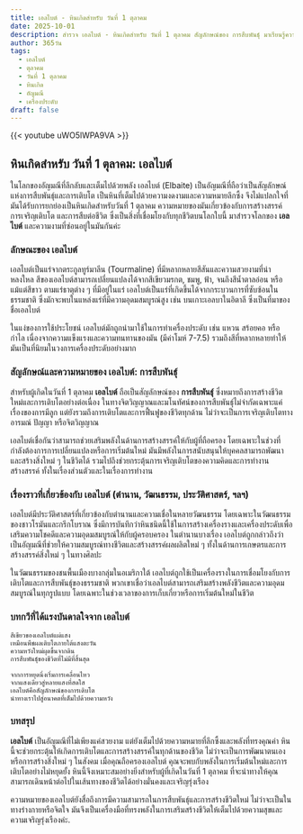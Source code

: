 ```yaml
---
title: เอลไบต์ - หินเกิดสำหรับ วันที่ 1 ตุลาคม
date: 2025-10-01
description: สำรวจ เอลไบต์ - หินเกิดสำหรับ วันที่ 1 ตุลาคม สัญลักษณ์ของ การสืบพันธุ์ มาเรียนรู้ความหมายลึกซึ้งของหินพิเศษนี้
author: 365วัน
tags:
  - เอลไบต์
  - ตุลาคม
  - วันที่ 1 ตุลาคม
  - หินเกิด
  - อัญมณี
  - เครื่องประดับ
draft: false
---
```


{{< youtube uWO5lWPA9VA >}}

## หินเกิดสำหรับ วันที่ 1 ตุลาคม: เอลไบต์

ในโลกของอัญมณีที่ลึกลับและเต็มไปด้วยพลัง เอลไบต์ (Elbaite) เป็นอัญมณีที่ถือว่าเป็นสัญลักษณ์แห่งการสืบพันธุ์และการเติบโต เป็นหินที่เต็มไปด้วยความงดงามและความหมายลึกซึ้ง จึงไม่แปลกใจที่มันได้รับการยกย่องเป็นหินเกิดสำหรับวันที่ 1 ตุลาคม ความหมายของมันเกี่ยวข้องกับการสร้างสรรค์ การเจริญเติบโต และการสืบต่อชีวิต ซึ่งเป็นสิ่งที่เชื่อมโยงกับทุกชีวิตบนโลกใบนี้ มาสำรวจโลกของ **เอลไบต์** และความงามที่ซ่อนอยู่ในมันกันค่ะ

### ลักษณะของ เอลไบต์

เอลไบต์เป็นแร่จากตระกูลทูร์มาลีน (Tourmaline) ที่มีหลากหลายสีสันและความสวยงามที่น่าหลงใหล สีของเอลไบต์สามารถเปลี่ยนแปลงได้จากสีเขียวมรกต, ชมพู, ฟ้า, จนถึงสีน้ำตาลอ่อน หรือแม้แต่สีขาว ตามแร่ธาตุต่าง ๆ ที่มีอยู่ในแร่ เอลไบต์เป็นแร่ที่เกิดขึ้นได้จากกระบวนการที่ซับซ้อนในธรรมชาติ ซึ่งมักจะพบในแหล่งแร่ที่มีความอุดมสมบูรณ์สูง เช่น บนเกาะเอลบาในอิตาลี ซึ่งเป็นที่มาของชื่อเอลไบต์

ในแง่ของการใช้ประโยชน์ เอลไบต์มักถูกนำมาใช้ในการทำเครื่องประดับ เช่น แหวน สร้อยคอ หรือกำไล เนื่องจากความแข็งแรงและความทนทานของมัน (มีค่าโมห์ 7-7.5) รวมถึงสีที่หลากหลายทำให้มันเป็นที่นิยมในวงการเครื่องประดับอย่างมาก

### สัญลักษณ์และความหมายของ เอลไบต์: การสืบพันธุ์

สำหรับผู้เกิดในวันที่ 1 ตุลาคม **เอลไบต์** ถือเป็นสัญลักษณ์ของ **การสืบพันธุ์** ซึ่งหมายถึงการสร้างชีวิตใหม่และการเติบโตอย่างต่อเนื่อง ในทางจิตวิญญาณและมโนทัศน์ของการสืบพันธุ์ไม่จำกัดเฉพาะแค่เรื่องของการมีลูก แต่ยังรวมถึงการเติบโตและการฟื้นฟูของชีวิตทุกด้าน ไม่ว่าจะเป็นการเจริญเติบโตทางอารมณ์ ปัญญา หรือจิตวิญญาณ

เอลไบต์เชื่อกันว่าสามารถช่วยเสริมพลังในด้านการสร้างสรรค์ให้กับผู้ที่ถือครอง โดยเฉพาะในช่วงที่กำลังต้องการการเปลี่ยนแปลงหรือการเริ่มต้นใหม่ มันมีพลังในการสนับสนุนให้บุคคลสามารถพัฒนาและสร้างสิ่งใหม่ ๆ ในชีวิตได้ รวมไปถึงช่วยกระตุ้นการเจริญเติบโตของความคิดและการทำงานสร้างสรรค์ ทั้งในเรื่องส่วนตัวและในเรื่องการทำงาน

### เรื่องราวที่เกี่ยวข้องกับ เอลไบต์ (ตำนาน, วัฒนธรรม, ประวัติศาสตร์, ฯลฯ)

เอลไบต์มีประวัติศาสตร์ที่เกี่ยวข้องกับตำนานและความเชื่อในหลายวัฒนธรรม โดยเฉพาะในวัฒนธรรมของชาวโรมันและกรีกโบราณ ซึ่งมีการบันทึกว่าหินชนิดนี้ใช้ในการสร้างเครื่องรางและเครื่องประดับเพื่อเสริมความโชคดีและความอุดมสมบูรณ์ให้กับผู้ครอบครอง ในตำนานบางเรื่อง เอลไบต์ถูกกล่าวถึงว่าเป็นอัญมณีที่ช่วยให้ความสมบูรณ์ทางชีวิตและสร้างสรรค์ผลผลิตใหม่ ๆ ทั้งในด้านการเกษตรและการสร้างสรรค์สิ่งใหม่ ๆ ในทางศิลปะ

ในวัฒนธรรมของชนพื้นเมืองบางกลุ่มในอเมริกาใต้ เอลไบต์ถูกใช้เป็นเครื่องรางในการเชื่อมโยงกับการเติบโตและการสืบพันธุ์ของธรรมชาติ พวกเขาเชื่อว่าเอลไบต์สามารถเสริมสร้างพลังชีวิตและความอุดมสมบูรณ์ในทุกรูปแบบ โดยเฉพาะในช่วงเวลาของการเก็บเกี่ยวหรือการเริ่มต้นใหม่ในชีวิต

### บทกวีที่ได้แรงบันดาลใจจาก เอลไบต์

```
สีเขียวของเอลไบต์แผ่แสง  
เหมือนพืชผลเติบโตภายใต้แสงตะวัน  
ความหวังใหม่ผุดขึ้นจากดิน  
การสืบพันธุ์ของชีวิตที่ไม่มีที่สิ้นสุด

จากการหยุดนิ่งเริ่มการเคลื่อนไหว  
จากแสงเดียวสู่หลายแสงที่สดใส  
เอลไบต์คือสัญลักษณ์ของการเติบโต  
นำทางเราไปสู่อนาคตที่เต็มไปด้วยความหวัง
```

### บทสรุป

**เอลไบต์** เป็นอัญมณีที่ไม่เพียงแค่สวยงาม แต่ยังเต็มไปด้วยความหมายที่ลึกซึ้งและพลังที่ทรงคุณค่า หินนี้จะช่วยกระตุ้นให้เกิดการเติบโตและการสร้างสรรค์ในทุกด้านของชีวิต ไม่ว่าจะเป็นการพัฒนาตนเองหรือการสร้างสิ่งใหม่ ๆ ในสังคม เมื่อคุณถือครองเอลไบต์ คุณจะพบกับพลังในการเริ่มต้นใหม่และการเติบโตอย่างไม่หยุดยั้ง หินนี้จึงเหมาะสมอย่างยิ่งสำหรับผู้ที่เกิดในวันที่ 1 ตุลาคม ที่จะนำทางให้คุณสามารถเดินหน้าต่อไปในเส้นทางของชีวิตได้อย่างมั่นคงและเจริญรุ่งเรือง

ความหมายของเอลไบต์ยังสื่อถึงการมีความสามารถในการสืบพันธุ์และการสร้างชีวิตใหม่ ไม่ว่าจะเป็นในทางร่างกายหรือจิตใจ มันจึงเป็นเครื่องมือที่ทรงพลังในการเสริมสร้างชีวิตให้เต็มไปด้วยความสุขและความเจริญรุ่งเรืองค่ะ.